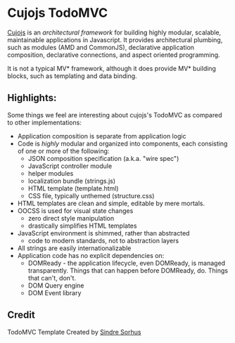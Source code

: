 # Cujojs TodoMVC

[Cujojs](http://cujojs.com) is an *architectural framework* for building highly modular, scalable, maintainable applications in Javascript.  It provides architectural plumbing, such as modules (AMD and CommonJS), declarative application composition, declarative connections, and aspect oriented programming.

It is not a typical MV\* framework, although it does provide MV\* building blocks, such as templating and data binding.

## Highlights:

Some things we feel are interesting about cujojs's TodoMVC as compared to other implementations:

* Application composition is separate from application logic
* Code is *highly* modular and organized into components, each consisting of
  one or more of the following:
	* JSON composition specification (a.k.a. "wire spec")
	* JavaScript controller module
	* helper modules
	* localization bundle (strings.js)
	* HTML template (template.html)
	* CSS file, typically unthemed (structure.css)
* HTML templates are clean and simple, editable by mere mortals.
* OOCSS is used for visual state changes
	* zero direct style manipulation
	* drastically simplifies HTML templates
* JavaScript environment is shimmed, rather than abstracted
	* code to modern standards, not to abstraction layers
* All strings are easily internationalizable
* Application code has no explicit dependencies on:
	* DOMReady - the application lifecycle, even DOMReady, is managed
	  transparently.  Things that can happen before DOMReady, do.
	  Things that can't, don't.
	* DOM Query engine
	* DOM Event library

## Credit

TodoMVC Template Created by [Sindre Sorhus](http://sindresorhus.com)